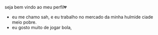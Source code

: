 seja bem vindo ao meu perfil💔

- eu me chamo sah, e  eu trabalho no mercado  da minha hulmide ciade meio pobre.
- eu gosto muito de jogar bola,
